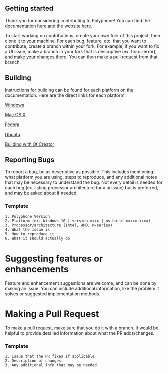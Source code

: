 ## Getting started

Thank you for considering contributing to Polyphone! You can find the documentation [here](https://www.polyphone.io/en/documentation/development/index) and the website [here](https://www.polyphone.io/en).

To start working on contributions, create your own fork of this project, then clone it to your machine. For each bug, feature, etc. that you want to contribute, create a branch within your fork. For example, if you want to fix a UI issue, make a branch in your fork that is descriptive (ex. fix-ui-error), and make your changes there. You can then make a pull request from that branch.

## Building

Instructions for building can be found for each platform on the documentation. Here are the direct links for each platform:

[Windows](https://www.polyphone.io/en/documentation/development/building-polyphone-for-windows)

[Mac OS X](https://www.polyphone.io/en/documentation/development/building-polyphone-for-mac-os-x)

[Fedora](https://www.polyphone.io/en/documentation/development/building-polyphone-for-fedora)

[Ubuntu](https://www.polyphone.io/en/documentation/development/building-polyphone-for-ubuntu)

[Building with Qt Creator](https://www.polyphone.io/en/documentation/development/using-qt-creator-to-build-polyphone)


## Reporting Bugs

To report a bug, be as descriptive as possible. This includes mentioning what platform you are using, steps to reproduce, and any additional notes that may be necessary to understand the bug. Not every detail is needed for each bug (ex. listing processor architecture for a ui issue) but is preferred, and may be asked about if needed.

### Template

```
1. Polyphone Version
2. Platform (ex. Windows 10 | version xxxx | os build xxxxx.xxxx)
3. Processor/architecture (Intel, AMD, M-series)
4. What the issue is
5. How to reproduce it
6. What it should actually do
```


# Suggesting features or enhancements

Feature and enhancement suggestions are welcome, and can be done by making an issue. You can include additional information, like the problem it solves or suggested implementation methods.

# Making a Pull Request

To make a pull request, make sure that you do it with a branch. It would be helpful to provide detailed information about what the PR adds/changes.

### Template

```
1. Issue that the PR fixes if applicable
2. Description of changes
3. Any additional info that may be needed
```

